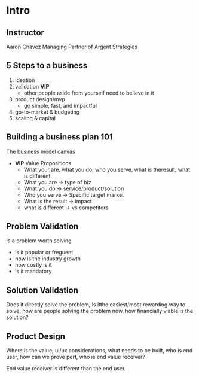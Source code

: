 # Intro

## Instructor

Aaron Chavez
Managing Partner of Argent Strategies

## 5 Steps to a business

1. ideation
1. validation **VIP**
    - other people aside from yourself need to believe in it
1. product design/mvp
    - go simple, fast, and impactful
1. go-to-market & budgeting
1. scaling & capital

## Building a business plan 101

The business model canvas
- **VIP** Value Propositions
    - What your are, what you do, who you serve, what is theresult, what is different
    - What you are -> type of biz
    - What you do -> service/product/solution
    - Who you serve -> Specific target market
    - What is the result -> impact
    - what is different -> vs competitors

## Problem Validation

Is a problem worth solving

- is it popular or freguent
- how is the industry growth
- how costly is it
- is it mandatory

## Solution Validation

Does it directly solve the problem, is itthe easiest/most rewarding way to solve, how are people solving the problem now, how financially viable is the solution?

## Product Design

Where is the value, ui/ux considerations, what needs to be built, who is end user, how can we prove perf, who is end value receiver?

End value receiver is different than the end user. 
